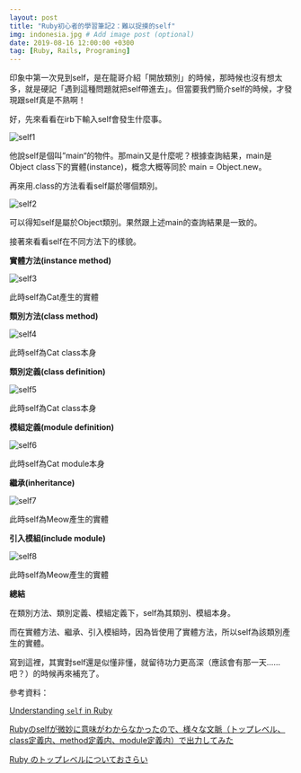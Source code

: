 ```yaml
---
layout: post
title: "Ruby初心者的學習筆記2：難以捉摸的self"
img: indonesia.jpg # Add image post (optional)
date: 2019-08-16 12:00:00 +0300
tag: [Ruby, Rails, Programing]
---
```

印象中第一次見到self，是在龍哥介紹「開放類別」的時候，那時候也沒有想太多，就是硬記「遇到這種問題就把self帶進去」。但當要我們簡介self的時候，才發現跟self真是不熟啊！

好，先來看看在irb下輸入self會發生什麼事。

![self1](https://i.imgur.com/dAj7mBg.png)

他說self是個叫”main“的物件。那main又是什麼呢？根據查詢結果，main是Object class下的實體(instance)，概念大概等同於 main = Object.new。

再來用.class的方法看看self屬於哪個類別。

![self2](https://i.imgur.com/qsYMAXW.png)

可以得知self是屬於Object類別。果然跟上述main的查詢結果是一致的。

接著來看看self在不同方法下的樣貌。

**實體方法(instance method)**

![self3](https://i.imgur.com/d1foMNU.png)

此時self為Cat產生的實體

**類別方法(class method)**

![self4](https://i.imgur.com/faZd0PV.png)

此時self為Cat class本身

**類別定義(class definition)**

![self5](https://i.imgur.com/MRbjR8z.png)

此時self為Cat class本身

**模組定義(module definition)**

![self6](https://i.imgur.com/5rwcWnh.png)

此時self為Cat module本身

**繼承(inheritance)**

![self7](https://i.imgur.com/timlhUY.png)

此時self為Meow產生的實體

**引入模組(include module)**

![self8](https://i.imgur.com/xsg1hWo.png)

此時self為Meow產生的實體

**總結**

在類別方法、類別定義、模組定義下，self為其類別、模組本身。

而在實體方法、繼承、引入模組時，因為皆使用了實體方法，所以self為該類別產生的實體。

寫到這裡，其實對self還是似懂非懂，就留待功力更高深（應該會有那一天……吧？）的時候再來補充了。

參考資料：

[Understanding `self` in Ruby](https://www.honeybadger.io/blog/ruby-self-cheat-sheet/)

[Rubyのselfが微妙に意味がわからなかったので、様々な文脈（トップレベル、class定義内、method定義内、module定義内）で出力してみた](http://karoten512.hatenablog.com/entry/2017/10/22/231319)

[Ruby のトップレベルについておさらい](https://osyo-manga.github.io/slide-omotesandorb-30-toplevel/#/)